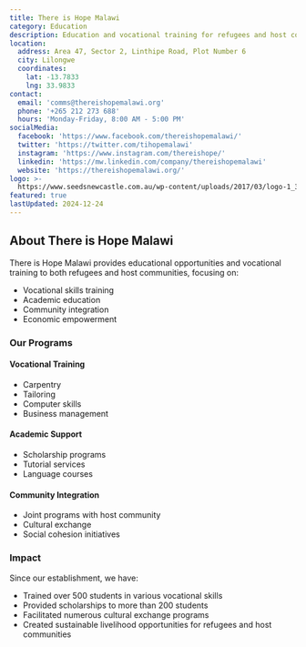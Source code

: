 ```yaml
---
title: There is Hope Malawi
category: Education
description: Education and vocational training for refugees and host communities.
location:
  address: Area 47, Sector 2, Linthipe Road, Plot Number 6
  city: Lilongwe
  coordinates:
    lat: -13.7833
    lng: 33.9833
contact:
  email: 'comms@thereishopemalawi.org'
  phone: '+265 212 273 688'
  hours: 'Monday-Friday, 8:00 AM - 5:00 PM'
socialMedia:
  facebook: 'https://www.facebook.com/thereishopemalawi/'
  twitter: 'https://twitter.com/tihopemalawi'
  instagram: 'https://www.instagram.com/thereishope/'
  linkedin: 'https://mw.linkedin.com/company/thereishopemalawi'
  website: 'https://thereishopemalawi.org/'
logo: >-
  https://www.seedsnewcastle.com.au/wp-content/uploads/2017/03/logo-1_300x283.png
featured: true
lastUpdated: 2024-12-24
---
```


## About There is Hope Malawi

There is Hope Malawi provides educational opportunities and vocational training to both refugees and host communities, focusing on:

- Vocational skills training
- Academic education
- Community integration
- Economic empowerment

### Our Programs

#### Vocational Training
- Carpentry
- Tailoring
- Computer skills
- Business management

#### Academic Support
- Scholarship programs
- Tutorial services
- Language courses

#### Community Integration
- Joint programs with host community
- Cultural exchange
- Social cohesion initiatives

### Impact

Since our establishment, we have:
- Trained over 500 students in various vocational skills
- Provided scholarships to more than 200 students
- Facilitated numerous cultural exchange programs
- Created sustainable livelihood opportunities for refugees and host communities

